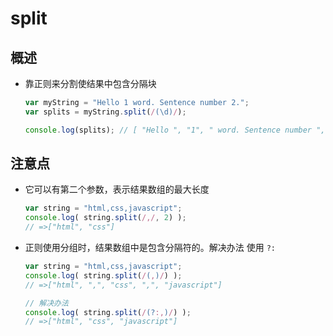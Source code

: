 # split

## 概述

+ 靠正则来分割使结果中包含分隔块

    ```js
    var myString = "Hello 1 word. Sentence number 2.";
    var splits = myString.split(/(\d)/);

    console.log(splits); // [ "Hello ", "1", " word. Sentence number ", "2", "." ]
    ```

## 注意点

+ 它可以有第二个参数，表示结果数组的最大长度

    ```js
    var string = "html,css,javascript";
    console.log( string.split(/,/, 2) );
    // =>["html", "css"]
    ```

+ 正则使用分组时，结果数组中是包含分隔符的。解决办法 使用 `?:`

    ```js
    var string = "html,css,javascript";
    console.log( string.split(/(,)/) );
    // =>["html", ",", "css", ",", "javascript"]

    // 解决办法
    console.log( string.split(/(?:,)/) );
    // =>["html", "css", "javascript"]
    ```
